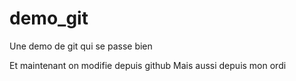 # demo_git
Une demo de git qui se passe bien

Et maintenant on modifie depuis github
Mais aussi depuis mon ordi
